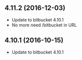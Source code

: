 
## 4.11.2 (2016-12-03)
- Update to bitbucket 4.10.1
- No more need /bitbucket in URL

## 4.10.1 (2016-10-15)
- Update to bitbucket 4.10.1
